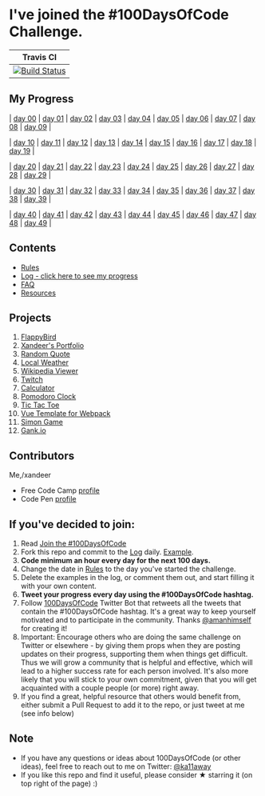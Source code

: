 # I've joined the #100DaysOfCode Challenge.

|Travis CI|
|:-------:|
|[![Build Status](https://travis-ci.org/xandeer/100-days-of-code.svg?branch=develop)](https://travis-ci.org/xandeer/100-days-of-code)|

## My Progress
| [day 00][00]
| [day 01][01]
| [day 02][02]
| [day 03][03]
| [day 04][04]
| [day 05][05]
| [day 06][06]
| [day 07][07]
| [day 08][08]
| [day 09][09]
|

| [day 10][10]
| [day 11][11]
| [day 12][12]
| [day 13][13]
| [day 14][14]
| [day 15][15]
| [day 16][16]
| [day 17][17]
| [day 18][18]
| [day 19][19]
|

| [day 20][20]
| [day 21][21]
| [day 22][22]
| [day 23][23]
| [day 24][24]
| [day 25][25]
| [day 26][26]
| [day 27][27]
| [day 28][28]
| [day 29][29]
|

| [day 30][30]
| [day 31][31]
| [day 32][32]
| [day 33][33]
| [day 34][34]
| [day 35][35]
| [day 36][36]
| [day 37][37]
| [day 38][38]
| [day 39][39]
|

| [day 40][40]
| [day 41][41]
| [day 42][42]
| [day 43][43]
| [day 44][44]
| [day 45][45]
| [day 46][46]
| [day 47][47]
| [day 48][48]
| [day 49][49]
|

## Contents
* [Rules](rules.md)
* [Log - click here to see my progress](log.md)
* [FAQ](FAQ.md)
* [Resources](resources.md)

## Projects
1. [FlappyBird](http://xandeer.me/100-days-of-code/flappybird)
2. [Xandeer's Portfolio](http://xandeer.me/100-days-of-code/portfolio)
3. [Random Quote](http://xandeer.me/100-days-of-code/random-quote)
4. [Local Weather](http://xandeer.me/100-days-of-code/weather)
5. [Wikipedia Viewer](http://xandeer.me/100-days-of-code/wikipedia-viewer)
6. [Twitch](http://xandeer.me/100-days-of-code/twitch)
7. [Calculator](http://xandeer.me/100-days-of-code/calculator)
8. [Pomodoro Clock](http://xandeer.me/100-days-of-code/pomodoro)
9. [Tic Tac Toe](http://xandeer.me/100-days-of-code/tic-tac-toe)
10. [Vue Template for Webpack](https://github.com/xandeer/webpack)
11. [Simon Game](http://xandeer.me/100-days-of-code/simon)
12. [Gank.io](http://xandeer.me/gank)

## Contributors
Me,/xandeer

- Free Code Camp [profile](https://www.freecodecamp.com/xandeer)
- Code Pen [profile](http://codepen.io/xandeer/)

## If you've decided to join:
1. Read [Join the #100DaysOfCode](https://medium.freecodecamp.com/join-the-100daysofcode-556ddb4579e4)
2. Fork this repo and commit to the [Log](log.md) daily. [Example](https://github.com/Kallaway/100-days-kallaway-log).
3. **Code minimum an hour every day for the next 100 days.**
4. Change the date in [Rules](rules.md) to the day you've started the challenge.
5. Delete the examples in the log, or comment them out, and start filling it with your own content.
6. **Tweet your progress every day using the #100DaysOfCode hashtag.**
7. Follow [100DaysOfCode](https://twitter.com/_100DaysOfCode) Twitter Bot that retweets all the tweets that contain the #100DaysOfCode hashtag. It's a great way to keep yourself motivated and to participate in the community. Thanks [@amanhimself](https://twitter.com/amanhimself) for creating it!
8. Important: Encourage others who are doing the same challenge on Twitter or elsewhere - by giving them props when they are posting updates on their progress, supporting them when things get difficult. Thus we will grow a community that is helpful and effective, which will lead to a higher success rate for each person involved. It's also more likely that you will stick to your own commitment, given that you will get acquainted with a couple people (or more) right away.
9. If you find a great, helpful resource that others would benefit from, either submit a Pull Request to add it to the repo, or just tweet at me (see info below)

## Note
* If you have any questions or ideas about 100DaysOfCode (or other ideas), feel free to reach out to me on Twitter: [@ka11away](https://twitter.com/ka11away)
* If you like this repo and find it useful, please consider &#9733; starring it (on top right of the page) :)

[00]: log.md#day-00-january-03-2017
[01]: log.md#day-01-january-04-2017
[02]: log.md#day-02-january-05-2017
[03]: log.md#day-03-january-06-2017
[04]: log.md#day-04-january-07-2017
[05]: log.md#day-05-january-08-2017
[06]: log.md#day-06-january-09-2017
[07]: log.md#day-07-january-10-2017
[08]: log.md#day-08-january-11-2017
[09]: log.md#day-09-january-12-2017
[10]: log.md#day-10-january-13-2017
[11]: log.md#day-11-january-14-2017
[12]: log.md#day-12-january-15-2017
[13]: log.md#day-13-january-16-2017
[14]: log.md#day-14-january-17-2017
[15]: log.md#day-15-january-18-2017
[16]: log.md#day-16-january-19-2017
[17]: log.md#day-17-january-20-2017
[18]: log.md#day-18-january-21-2017
[19]: log.md#day-19-january-22-2017
[20]: log.md#day-20-january-23-2017
[21]: log.md#day-21-january-24-2017
[22]: log.md#day-22-january-25-2017
[23]: log.md#day-23-january-26-2017
[24]: log.md#day-24-january-27-2017
[25]: log.md#day-25-january-28-2017
[26]: log.md#day-26-january-29-2017
[27]: log.md#day-27-january-31-2017
[28]: log.md#day-28-february-01-2017
[29]: log.md#day-29-february-02-2017
[30]: log.md#day-30-february-03-2017
[31]: log.md#day-31-february-04-2017
[32]: log.md#day-32-february-05-2017
[33]: log.md#day-33-february-06-2017
[34]: log.md#day-34-february-07-2017
[35]: log.md#day-35-february-08-2017
[36]: log.md#day-36-february-09-2017
[37]: log.md#day-37-february-10-2017
[38]: log.md#day-38-february-11-2017
[39]: log.md#day-39-february-12-2017
[40]: log.md#day-40-february-13-2017
[41]: log.md#day-41-february-14-2017
[42]: log.md#day-42-february-15-2017
[43]: log.md#day-43-february-16-2017
[44]: log.md#day-44-february-17-2017
[45]: log.md#day-45-february-18-2017
[46]: log.md#day-46-february-19-2017
[47]: log.md#day-47-february-20-2017
[48]: log.md#day-48-february-21-2017
[49]: log.md#day-49-february-22-2017
